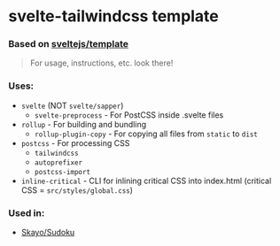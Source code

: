 # svelte-tailwindcss template

### Based on [sveltejs/template](https://github.com/sveltejs/template)

> For usage, instructions, etc. look there!

### Uses:

- `svelte` (NOT `svelte/sapper`)
    - `svelte-preprocess` - For PostCSS inside .svelte files
- `rollup` - For building and bundling
    - `rollup-plugin-copy` - For copying all files from `static` to `dist`
- `postcss` - For processing CSS
    - `tailwindcss`
    - `autoprefixer`
    - `postcss-import`
- `inline-critical` - CLI for inlining critical CSS into index.html (critical CSS = `src/styles/global.css`)

### Used in:

- [Skayo/Sudoku](https://github.com/Skayo/Sudoku)